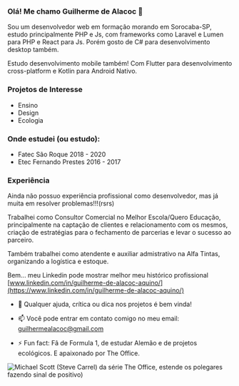 ### Olá! Me chamo Guilherme de Alacoc 👋

Sou um desenvolvedor web em formação morando em Sorocaba-SP, estudo principalmente PHP e Js, com frameworks como Laravel e Lumen para PHP e React para Js. Porém gosto de C# para desenvolvimento desktop também.

Estudo desenvolvimento mobile também! Com Flutter para desenvolvimento cross-platform e Kotlin para Android Nativo.

### Projetos de Interesse
- Ensino
- Design
- Ecologia

### Onde estudei (ou estudo):
- Fatec São Roque 2018 - 2020
- Etec Fernando Prestes 2016 - 2017

### Experiência
Ainda não possuo experiência profissional como desenvolvedor, mas já muita em resolver problemas!!!(rsrs)

Trabalhei como Consultor Comercial no Melhor Escola/Quero Educação, principalmente na captação de clientes e relacionamento com os mesmos, criação de estratégias para o fechamento de parcerias e levar o sucesso ao parceiro.

Também trabalhei como atendente e auxiliar admistrativo na Alfa Tintas, organizando a logística e estoque.

Bem... meu Linkedin pode mostrar melhor meu histórico profissional [www.linkedin.com/in/guilherme-de-alacoc-aquino/](https://www.linkedin.com/in/guilherme-de-alacoc-aquino/)

- 🤔 Qualquer ajuda, crítica ou dica nos projetos é bem vinda!
- 📫 Você pode entrar em contato comigo no meu email: guilhermealacoc@gmail.com

- ⚡ Fun fact: Fã de Formula 1, de estudar Alemão e de projetos ecológicos. E apaixonado por The Office.


![Michael Scott (Steve Carrel) da série The Office, estende os polegares fazendo sinal de positivo)](https://media.giphy.com/media/55SfA4BxofRBe/giphy.gif)

